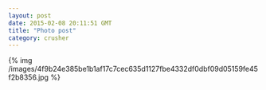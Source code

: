 ```yaml
---
layout: post
date: 2015-02-08 20:11:51 GMT
title: "Photo post"
category: crusher
---
```

{% img /images/4f9b24e385be1b1af17c7cec635d1127fbe4332df0dbf09d05159fe45f2b8356.jpg %}
